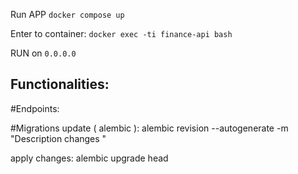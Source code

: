 Run APP
```docker compose up ```

Enter to container:
```docker exec -ti finance-api bash  ```

RUN on
```0.0.0.0```




## Functionalities:


#Endpoints:



#Migrations update ( alembic ):
alembic revision --autogenerate -m "Description changes "


apply changes:
alembic upgrade head
